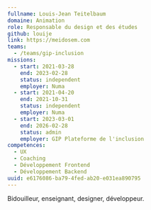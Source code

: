 ```yaml
---
fullname: Louis-Jean Teitelbaum
domaine: Animation
role: Responsable du design et des études
github: louije
link: https://meidosem.com
teams:
  - /teams/gip-inclusion
missions:
  - start: 2021-03-28
    end: 2023-02-28
    status: independent
    employer: Numa
  - start: 2021-04-20
    end: 2021-10-31
    status: independent
    employer: Numa
  - start: 2023-03-01
    end: 2026-02-28
    status: admin
    employer: GIP Plateforme de l'inclusion
competences:
  - UX
  - Coaching
  - Développement Frontend
  - Développement Backend
uuid: e6176086-ba79-4fed-ab20-e031ea890795
---
```

Bidouilleur, enseignant, designer, développeur.
